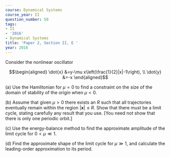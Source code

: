 ```yaml
---
course: Dynamical Systems
course_year: II
question_number: 50
tags:
- II
- '2016'
- Dynamical Systems
title: 'Paper 2, Section II, E '
year: 2016
---
```




Consider the nonlinear oscillator

$$\begin{aligned}
\dot{x} &=y-\mu x\left(\frac{1}{2}|x|-1\right), \\
\dot{y} &=-x
\end{aligned}$$

(a) Use the Hamiltonian for $\mu=0$ to find a constraint on the size of the domain of stability of the origin when $\mu<0$.

(b) Assume that given $\mu>0$ there exists an $R$ such that all trajectories eventually remain within the region $|\mathbf{x}| \leqslant R$. Show that there must be a limit cycle, stating carefully any result that you use. [You need not show that there is only one periodic orbit.]

(c) Use the energy-balance method to find the approximate amplitude of the limit cycle for $0<\mu \ll 1$.

(d) Find the approximate shape of the limit cycle for $\mu \gg 1$, and calculate the leading-order approximation to its period.